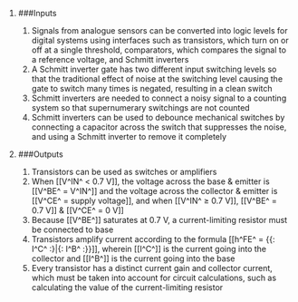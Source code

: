 1. ###Inputs

    1. Signals from analogue sensors can be converted into logic levels for digital systems using interfaces such as transistors, which turn on or off at a single threshold, comparators, which compares the signal to a reference voltage, and Schmitt inverters
    2. A Schmitt inverter gate has two different input switching levels so that the traditional effect of noise at the switching level causing the gate to switch many times is negated, resulting in a clean switch
    3. Schmitt inverters are needed to connect a noisy signal to a counting system so that supernumerary switchings are not counted
    4. Schmitt inverters can be used to debounce mechanical switches by connecting a capacitor across the switch that suppresses the noise, and using a Schmitt inverter to remove it completely
2. ###Outputs

    1. Transistors can be used as switches or amplifiers
    2. When [[V^IN^ < 0.7 V]], the voltage across the base & emitter is [[V^BE^ = V^IN^]] and the voltage across the collector & emitter is [[V^CE^ = supply voltage]], and when [[V^IN^ ≥ 0.7 V]], [[V^BE^ = 0.7 V]] & [[V^CE^ = 0 V]]
    3. Because [[V^BE^]] saturates at 0.7 V, a current-limiting resistor must be connected to base
    4. Transistors amplify current according to the formula [[h^FE^ = {{: I^C^ :}|{: I^B^ :}}]], wherein [[I^C^]] is the current going into the collector and [[I^B^]] is the current going into the base
    5. Every transistor has a distinct current gain and collector current, which must be taken into account for circuit calculations, such as calculating the value of the current-limiting resistor
